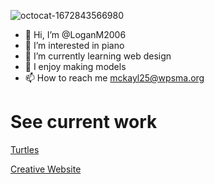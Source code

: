 ![octocat-1672843566980](https://user-images.githubusercontent.com/119315537/210580915-138cd528-5b56-4ff8-b77f-01a13d24aa72.png)

- :jack_o_lantern: Hi, I’m @LoganM2006
- :musical_keyboard: I’m interested in piano
- 🌱 I’m currently learning web design
- :dragon: I enjoy making models
- 📫 How to reach me mckayl25@wpsma.org
# See current work
[Turtles](https://LoganM2006.github.io/turtles/index.html)

[Creative Website](https://LoganM2006.github.io/Curacao/creative-website/index.html)
<!---
LoganM2006/LoganM2006 is a ✨ special ✨ repository because its `README.md` (this file) appears on your GitHub profile.
You can click the Preview link to take a look at your changes.
--->
